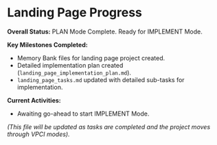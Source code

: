 # Landing Page Progress

**Overall Status:** PLAN Mode Complete. Ready for IMPLEMENT Mode.

**Key Milestones Completed:**
- Memory Bank files for landing page project created.
- Detailed implementation plan created (`landing_page_implementation_plan.md`).
- `landing_page_tasks.md` updated with detailed sub-tasks for implementation.

**Current Activities:**
- Awaiting go-ahead to start IMPLEMENT Mode.

*(This file will be updated as tasks are completed and the project moves through VPCI modes).* 